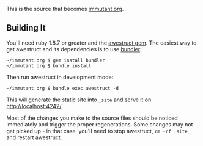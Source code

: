 This is the source that becomes [immutant.org](http://immutant.org/). 

## Building It

You'll need ruby 1.8.7 or greater and the [awestruct gem](http://awestruct.org/). 
The easiest way to get awestruct and its dependencies is to use [bundler](http://gembundler.com):

    ~/immutant.org $ gem install bundler
    ~/immutant.org $ bundle install
    
Then run awestruct in development mode:

    ~/immutant.org $ bundle exec awestruct -d

This will generate the static site into `_site` and serve it on [http://localhost:4242/](http://localhost:4242/)

Most of the changes you make to the source files should be noticed immediately
and trigger the proper regenerations. Some changes may not get picked up - in that
case, you'll need to stop awestruct, `rm -rf _site`, and restart awestruct.

